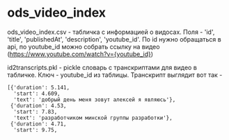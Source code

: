 # ods_video_index


ods_video_index.csv - табличка с информацией о видосах. Поля - 'id', 'title', 'publishedAt', 'description', 'youtube_id'. По id нужно обращаться в api, по youtube_id можно собрать ссылку на видео (https://www.youtube.com/watch?v={youtube_id})

id2transcripts.pkl - pickle словарь с транскриптами для видео в табличке. Ключ - youtube_id из таблицы. Транскрипт выглядит вот так - 
```
[{'duration': 5.141,
  'start': 4.609,
  'text': 'добрый день меня зовут алексей я являюсь'},
 {'duration': 4.53,
  'start': 7.83,
  'text': 'разработчиком минской группы разработки'},
 {'duration': 4.71,
  'start': 9.75,
```
